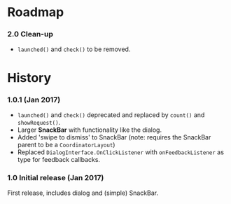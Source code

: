 
# Roadmap

### 2.0 Clean-up

- `launched()` and `check()` to be removed.


# History


### 1.0.1 (Jan 2017)

- `launched()` and `check()` deprecated and replaced by `count()` and `showRequest()`.
- Larger **SnackBar** with functionality like the dialog.
- Added 'swipe to dismiss' to SnackBar (note: requires the SnackBar parent to be a `CoordinatorLayout`)
- Replaced `DialogInterface.OnClickListener` with `onFeedbackListener` as type for feedback callbacks.


### 1.0 Initial release (Jan 2017)

First release, includes dialog and (simple) SnackBar.
